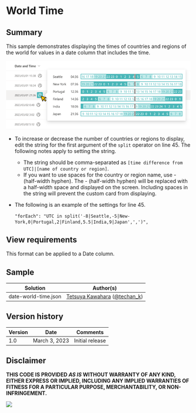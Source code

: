 # World Time

## Summary

This sample demonstrates displaying the times of countries and regions of the world for values in a date column that includes the time.

![screenshot of the sample](./assets/screenshot.png)

- To increase or decrease the number of countries or regions to display, edit the string for the first argument of the `split` operator on line 45. The following notes apply to setting the string.
    - The string should be comma-separated as `[time difference from UTC]|[name of country or region]`.
    - If you want to use spaces for the country or region name, use - (half-width hyphen). The - (half-width hyphen) will be replaced with a half-width space and displayed on the screen. Including spaces in the string will prevent the custom card from displaying.

- The following is an example of the settings for line 45.
    ```
    "forEach": "UTC in split('-8|Seattle,-5|New-York,0|Portugal,2|Finland,5.5|India,9|Japan',',')",
    ```

## View requirements

This format can be applied to a Date column.

## Sample

Solution|Author(s)
--------|---------
date-world-time.json | [Tetsuya Kawahara](https://github.com/tecchan1107) ([@techan_k](https://twitter.com/techan_k))

## Version history

Version |Date          |Comments
--------|--------------|--------
1.0     |March 3, 2023 |Initial release

## Disclaimer

**THIS CODE IS PROVIDED *AS IS* WITHOUT WARRANTY OF ANY KIND, EITHER EXPRESS OR IMPLIED, INCLUDING ANY IMPLIED WARRANTIES OF FITNESS FOR A PARTICULAR PURPOSE, MERCHANTABILITY, OR NON-INFRINGEMENT.**

<img src="https://pnptelemetry.azurewebsites.net/list-formatting/column-samples/date-world-time" />